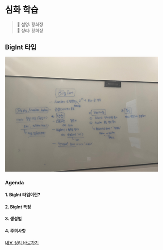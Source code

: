 # 심화 학습
> 👩‍ 설명: 황희정<br/>
> 📝 정리: 황희정

## BigInt 타입

![3회차-심화내용-칠판사진](../img/03회차심화-황희정칠판.jpeg)

### Agenda

#### 1. BigInt 타입이란?
#### 2. BigInt 특징
#### 3. 생성법
#### 4. 주의사항

[내용 정리 바로가기](https://github.com/goatFE/TIL/blob/main/JavaScript/BigInt.md)
